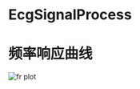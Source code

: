 # EcgSignalProcess

# 频率响应曲线
![fr plot](https://github.com/warmmilk21/EcgSignalProcess/raw/master/Screenshots/freqRes_whole.png)